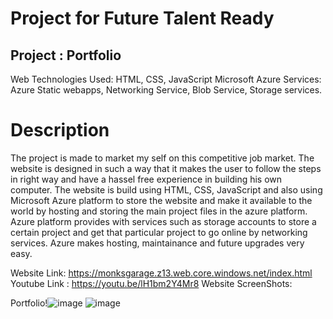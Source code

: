 # Project for Future Talent Ready
## Project : Portfolio

Web Technologies Used: HTML, CSS, JavaScript Microsoft Azure Services: Azure Static webapps, Networking Service, Blob Service, Storage services.
# Description

The project is made to market my self on this competitive job market. The website is designed in such a way that it makes the user to follow the steps in right way and have a hassel free experience in building his own computer. The website is build using HTML, CSS, JavaScript and also using Microsoft Azure platform to store the website and make it available to the world by hosting and storing the main project files in the azure platform. Azure platform provides with services such as storage accounts to store a certain project and get that particular project to go online by networking services. Azure makes hosting, maintainance and future upgrades very easy.

Website Link: https://monksgarage.z13.web.core.windows.net/index.html
Youtube Link : https://youtu.be/lH1bm2Y4Mr8
Website ScreenShots:

Portfolio!![image](https://user-images.githubusercontent.com/93115567/200665684-c92696f6-5215-435b-9103-d8c9f8b66581.png)
![image](https://user-images.githubusercontent.com/93115567/200665817-72481ab6-e57b-46ab-9b11-eca5adebaed2.png)


